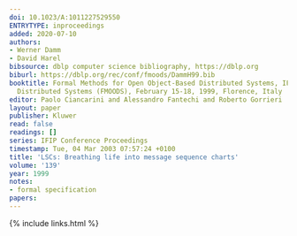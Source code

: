 ```yaml
---
doi: 10.1023/A:1011227529550
ENTRYTYPE: inproceedings
added: 2020-07-10
authors:
- Werner Damm
- David Harel
bibsource: dblp computer science bibliography, https://dblp.org
biburl: https://dblp.org/rec/conf/fmoods/DammH99.bib
booktitle: Formal Methods for Open Object-Based Distributed Systems, IFIF TC6/WG6.1 Third International Conference on Formal Methods for Open Object-Based
  Distributed Systems (FMOODS), February 15-18, 1999, Florence, Italy
editor: Paolo Ciancarini and Alessandro Fantechi and Roberto Gorrieri
layout: paper
publisher: Kluwer
read: false
readings: []
series: IFIP Conference Proceedings
timestamp: Tue, 04 Mar 2003 07:57:24 +0100
title: 'LSCs: Breathing life into message sequence charts'
volume: '139'
year: 1999
notes:
- formal specification
papers:
---
```

{% include links.html %}
